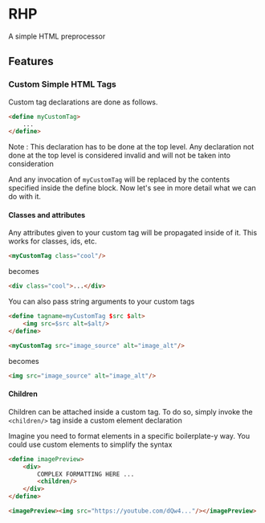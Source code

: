# RHP
A simple HTML preprocessor

## Features

### Custom Simple HTML Tags

Custom tag declarations are done as follows.

```html
<define myCustomTag>
    ...
</define>
```

Note : This declaration has to be done at the top level.
Any declaration not done at the top level is considered invalid and will not be taken into consideration

And any invocation of `myCustomTag` will be replaced by the contents specified inside the define block.
Now let's see in more detail what we can do with it.

#### Classes and attributes

Any attributes given to your custom tag will be propagated inside of it.
This works for classes, ids, etc.

```html
<myCustomTag class="cool"/>
```

becomes

```html
<div class="cool">...</div>
```

You can also pass string arguments to your custom tags

```html
<define tagname=myCustomTag $src $alt>
    <img src=$src alt=$alt/>
</define>

<myCustomTag src="image_source" alt="image_alt"/>
```

becomes

```html
<img src="image_source" alt="image_alt"/>
```

#### Children

Children can be attached inside a custom tag.
To do so, simply invoke the `<children/>` tag inside a custom element declaration

Imagine you need to format elements in a specific boilerplate-y way.
You could use custom elements to simplify the syntax

```html
<define imagePreview>
    <div>
        COMPLEX FORMATTING HERE ...
        <children/>
    </div>
</define>

<imagePreview><img src="https://youtube.com/dQw4..."/></imagePreview>
```